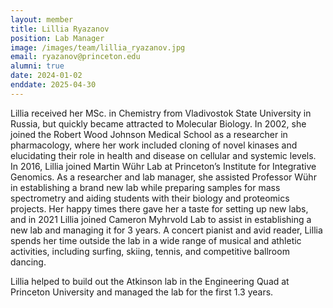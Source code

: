 ```yaml
---
layout: member
title: Lillia Ryazanov
position: Lab Manager
image: /images/team/lillia_ryazanov.jpg
email: ryazanov@princeton.edu
alumni: true
date: 2024-01-02
enddate: 2025-04-30
---
```


Lillia received her MSc. in Chemistry from Vladivostok State University in Russia, but quickly became attracted to Molecular Biology. In 2002, she joined the Robert Wood Johnson Medical School as a researcher in pharmacology, where her work included cloning of novel kinases and elucidating their role in health and disease on cellular and systemic levels. In 2016, Lillia joined Martin Wühr Lab at Princeton’s Institute for Integrative Genomics. As a researcher and lab manager, she assisted Professor Wühr in establishing a brand new lab while preparing samples for mass spectrometry and aiding students with their biology and proteomics projects.  Her happy times there gave her a taste for setting up new labs, and in 2021 Lillia joined Cameron Myhrvold Lab to assist in establishing a new lab and managing it for 3 years.  A concert pianist and avid reader, Lillia spends her time outside the lab in a wide range of musical and athletic activities, including surfing, skiing, tennis, and competitive ballroom dancing.

Lillia helped to build out the Atkinson lab in the Engineering Quad at Princeton University and managed the lab for the first 1.3 years. 